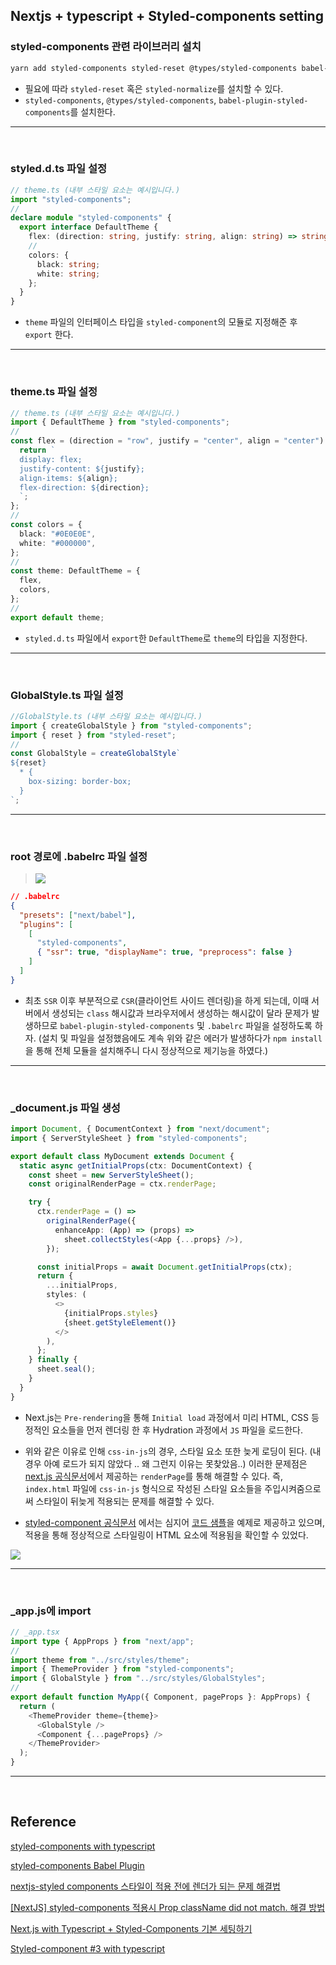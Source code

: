 ## Nextjs + typescript + Styled-components setting

### styled-components 관련 라이브러리 설치

```bash
yarn add styled-components styled-reset @types/styled-components babel-plugin-styled-components
```

- 필요에 따라 `styled-reset` 혹은 `styled-normalize`를 설치할 수 있다.
- `styled-components`, `@types/styled-components`, `babel-plugin-styled-components`를 설치한다.

---

<br/>

### styled.d.ts 파일 설정

```typescript
// theme.ts (내부 스타일 요소는 예시입니다.)
import "styled-components";
//
declare module "styled-components" {
  export interface DefaultTheme {
    flex: (direction: string, justify: string, align: string) => string;
    //
    colors: {
      black: string;
      white: string;
    };
  }
}
```

- `theme` 파일의 인터페이스 타입을 `styled-component`의 모듈로 지정해준 후 `export` 한다.

---

<br/>

### theme.ts 파일 설정

```typescript
// theme.ts (내부 스타일 요소는 예시입니다.)
import { DefaultTheme } from "styled-components";
//
const flex = (direction = "row", justify = "center", align = "center") => {
  return `
  display: flex;
  justify-content: ${justify};
  align-items: ${align};
  flex-direction: ${direction};
  `;
};
//
const colors = {
  black: "#0E0E0E",
  white: "#000000",
};
//
const theme: DefaultTheme = {
  flex,
  colors,
};
//
export default theme;
```

- `styled.d.ts` 파일에서 `export`한 `DefaultTheme`로 `theme`의 타입을 지정한다.

---

<br />

### GlobalStyle.ts 파일 설정

```typescript
//GlobalStyle.ts (내부 스타일 요소는 예시입니다.)
import { createGlobalStyle } from "styled-components";
import { reset } from "styled-reset";
//
const GlobalStyle = createGlobalStyle`
${reset}
  * {
    box-sizing: border-box;
  }
`;
```

---

<br/>

### root 경로에 .babelrc 파일 설정

> ![](https://images.velog.io/images/dydalsdl1414/post/a2365a09-31f4-49ad-b78d-ce507b0ffeb4/image.png)

```json
// .babelrc
{
  "presets": ["next/babel"],
  "plugins": [
    [
      "styled-components",
      { "ssr": true, "displayName": true, "preprocess": false }
    ]
  ]
}
```

- 최초 `SSR` 이후 부분적으로 `CSR`(클라이언트 사이드 렌더링)을 하게 되는데, 이때 서버에서 생성되는 `class` 해시값과 브라우저에서 생성하는 해시값이 달라 문제가 발생하므로 `babel-plugin-styled-components` 및 `.babelrc` 파일을 설정하도록 하자. (설치 및 파일을 설정했음에도 계속 위와 같은 에러가 발생하다가 `npm install`을 통해 전체 모듈을 설치해주니 다시 정상적으로 제기능을 하였다.)

---

<br/>

### \_document.js 파일 생성

```typescript
import Document, { DocumentContext } from "next/document";
import { ServerStyleSheet } from "styled-components";

export default class MyDocument extends Document {
  static async getInitialProps(ctx: DocumentContext) {
    const sheet = new ServerStyleSheet();
    const originalRenderPage = ctx.renderPage;

    try {
      ctx.renderPage = () =>
        originalRenderPage({
          enhanceApp: (App) => (props) =>
            sheet.collectStyles(<App {...props} />),
        });

      const initialProps = await Document.getInitialProps(ctx);
      return {
        ...initialProps,
        styles: (
          <>
            {initialProps.styles}
            {sheet.getStyleElement()}
          </>
        ),
      };
    } finally {
      sheet.seal();
    }
  }
}
```

- Next.js는 `Pre-rendering`을 통해 `Initial load` 과정에서 미리 HTML, CSS 등 정적인 요소들을 먼저 렌더링 한 후 Hydration 과정에서 `JS` 파일을 로드한다.

- 위와 같은 이유로 인해 `css-in-js`의 경우, 스타일 요소 또한 늦게 로딩이 된다. (내 경우 아예 로드가 되지 않았다 .. 왜 그런지 이유는 못찾았음..) 이러한 문제점은 [next.js 공식문서](https://nextjs.org/docs/advanced-features/custom-document#customizing-renderpage)에서 제공하는 `renderPage`를 통해 해결할 수 있다. 즉, `index.html` 파일에 `css-in-js` 형식으로 작성된 스타일 요소들을 주입시켜줌으로써 스타일이 뒤늦게 적용되는 문제를 해결할 수 있다.

- [styled-component 공식문서](https://styled-components.com/docs/advanced#nextjs) 에서는 심지어 [코드 샘플](https://github.com/vercel/next.js/blob/master/examples/with-styled-components/pages/_document.js)을 예제로 제공하고 있으며, 적용을 통해 정상적으로 스타일링이 HTML 요소에 적용됨을 확인할 수 있었다.

![](https://images.velog.io/images/dydalsdl1414/post/2f59acda-6ed8-4c5d-99b9-e30db0252538/Peek%202021-10-16%2001-55.gif)

---

<br/>

### \_app.js에 import

```typescript
// _app.tsx
import type { AppProps } from "next/app";
//
import theme from "../src/styles/theme";
import { ThemeProvider } from "styled-components";
import { GlobalStyle } from "../src/styles/GlobalStyles";
//
export default function MyApp({ Component, pageProps }: AppProps) {
  return (
    <ThemeProvider theme={theme}>
      <GlobalStyle />
      <Component {...pageProps} />
    </ThemeProvider>
  );
}
```

---

<br/>

## Reference

[styled-components with typescript](https://styled-components.com/docs/api#typescript)

[styled-components Babel Plugin](https://styled-components.com/docs/tooling#babel-plugin)

[nextjs-styled components 스타일이 적용 전에 렌더가 되는 문제 해결법](https://velog.io/@sbinha/next.js-styled-components-%EC%8A%A4%ED%83%80%EC%9D%BC%EC%9D%B4-%EC%A0%81%EC%9A%A9%EC%A0%84%EC%97%90-%EB%A0%8C%EB%8D%94%EA%B0%80-%EB%90%98%EB%8A%94-%EB%AC%B8%EC%A0%9C-%ED%95%B4%EA%B2%B0%EB%B2%95)

[[NextJS] styled-components 적용시 Prop className did not match. 해결 방법](https://donis-note.medium.com/nextjs-styled-components-%EC%A0%81%EC%9A%A9%EC%8B%9C-prop-classname-did-not-match-%ED%95%B4%EA%B2%B0-%EB%B0%A9%EB%B2%95-ae71350e9515)

[Next.js with Typescript + Styled-Components 기본 세팅하기](https://maruzzing.github.io/study/nextjs/Next.js-with-Typescript-+-Styled-Components-%EA%B8%B0%EB%B3%B8-%EC%84%B8%ED%8C%85%ED%95%98%EA%B8%B0/)

[Styled-component #3 with typescript](https://velog.io/@hwang-eunji/styled-component-typescript#createglobalstyle-%EC%A0%81%EC%9A%A9%ED%95%98%EA%B8%B0)
